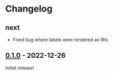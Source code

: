 # Changelog

<!-- https://keepachangelog.com/en/1.0.0/ -->

## next

- Fixed bug where labels were rendered as IRIs

## [0.1.0] - 2022-12-26

Initial release!

[0.1.0]: https://github.com/langston-barrett/rdf-star-presidents/releases/tag/v0.1.0